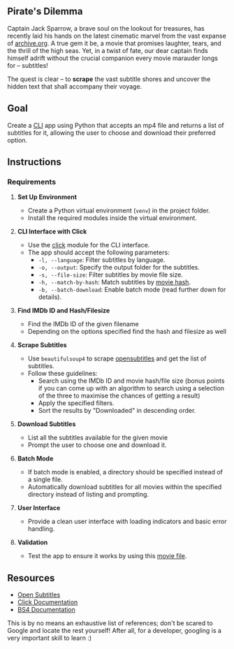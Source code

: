 ## **Pirate's Dilemma**

Captain Jack Sparrow, a brave soul on the lookout for treasures, has recently laid his hands on the latest cinematic marvel from the vast expanse of [archive.org](http://archive.org/). A true gem it be, a movie that promises laughter, tears, and the thrill of the high seas. Yet, in a twist of fate, our dear captain finds himself adrift without the crucial companion every movie marauder longs for – subtitles!

The quest is clear – to **scrape** the vast subtitle shores and uncover the hidden text that shall accompany their voyage.


## **Goal**

Create a [CLI](https://en.wikipedia.org/wiki/Command-line_interface) app using Python that accepts an mp4 file and returns a list of subtitles for it, allowing the user to choose and download their preferred option.


## **Instructions**



### Requirements

1. **Set Up Environment**
   - Create a Python virtual environment (`venv`) in the project folder.
   - Install the required modules inside the virtual environment.

2. **CLI Interface with Click**
   - Use the [click](https://click.palletsprojects.com/en/8.1.x/) module for the CLI interface.
   - The app should accept the following parameters:
     - `-l, --language`: Filter subtitles by language.
     - `-o, --output`: Specify the output folder for the subtitles.
     - `-s, --file-size`: Filter subtitles by movie file size.
     - `-h, --match-by-hash`: Match subtitles by [movie hash](https://trac.opensubtitles.org/projects/opensubtitles/wiki/HashSourceCodes).
     - `-b, --batch-download`: Enable batch mode (read further down for details).

3. **Find IMDb ID and Hash/Filesize**
   - Find the IMDb ID of the given filename
   - Depending on the options specified find the hash and filesize as well

5. **Scrape Subtitles**
   - Use `beautifulsoup4` to scrape [opensubtitles](https://www.opensubtitles.org/en/search/subs) and get the list of subtitles.
   - Follow these guidelines:
     - Search using the IMDb ID and movie hash/file size (bonus points if you can come up with an algorithm to search using a selection of the three to maximise the chances of getting a result)
     - Apply the specified filters.
     - Sort the results by "Downloaded" in descending order.

6. **Download Subtitles**
   - List all the subtitles available for the given movie
   - Prompt the user to choose one and download it.

7. **Batch Mode**
   - If batch mode is enabled, a directory should be specified instead of a single file.
   - Automatically download subtitles for all movies within the specified directory instead of listing and prompting.

8. **User Interface**
   - Provide a clean user interface with loading indicators and basic error handling.

9. **Validation**
   - Test the app to ensure it works by using this [movie file](https://archive.org/download/plan-9-from-outer-space/plan-9-from-outer-space.mpeg4).


## **Resources**



* [Open Subtitles](https://www.opensubtitles.org/en/search)
* [Click Documentation](https://click.palletsprojects.com/en/8.1.x/)
* [BS4 Documentation](https://www.crummy.com/software/BeautifulSoup/)

This is by no means an exhaustive list of references; don't be scared to Google and locate the rest yourself! After all, for a developer, googling is a very important skill to learn :)

